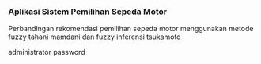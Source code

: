 ### Aplikasi Sistem Pemilihan Sepeda Motor

Perbandingan rekomendasi pemilihan sepeda motor menggunakan metode fuzzy ~~tahani~~ mamdani dan fuzzy inferensi tsukamoto

administrator
password
